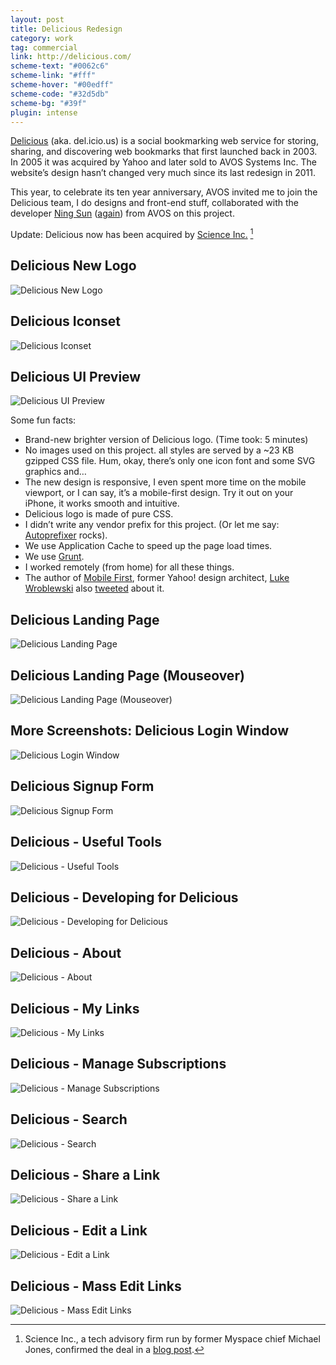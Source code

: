 ```yaml
---
layout: post
title: Delicious Redesign
category: work
tag: commercial
link: http://delicious.com/
scheme-text: "#0062c6"
scheme-link: "#fff"
scheme-hover: "#00edff"
scheme-code: "#32d5db"
scheme-bg: "#39f"
plugin: intense
---
```


<p><a href="http://delicious.com/">Delicious</a> (aka. del.icio.us) is a social bookmarking web service for storing, sharing, and discovering web bookmarks that first launched back in 2003. In 2005 it was acquired by Yahoo and later sold to AVOS Systems Inc. The website’s design hasn’t changed very much since its last redesign in 2011.</p>

<p>This year, to celebrate its ten year anniversary, AVOS invited me to join the Delicious team, I do designs and front-end stuff, collaborated with the developer <a href="http://sunng.info/">Ning Sun</a> (<a href="{% post_url /work/commercial/2012-12-13-readwise %}">again</a>) from AVOS on this project.</p>

Update: Delicious now has been acquired by [Science Inc.](http://science-inc.com/) [^1]

<h2>Delicious New Logo</h2>
<p><img src="{{ site.file }}/delicious.com-logo.png" alt="Delicious New Logo"></p>

<h2>Delicious Iconset</h2>
<p><img src="{{ site.file }}/delicious.com-iconset.png" alt="Delicious Iconset"></p>

<h2>Delicious UI Preview</h2>
<p><img src="{{ site.file }}/delicious.com.png" alt="Delicious UI Preview"></p>

<p>Some fun facts:</p>

<ul>
  <li>Brand-new brighter version of Delicious logo. (Time took: 5 minutes)</li>
  <li>No images used on this project. all styles are served by a ~23 KB gzipped CSS file. Hum, okay, there’s only one icon font and some SVG graphics and&hellip;</li>
  <li>The new design is responsive, I even spent more time on the mobile viewport, or I can say, it’s a mobile-first design. Try it out on your iPhone, it works smooth and intuitive.</li>
  <li>Delicious logo is made of pure CSS.</li>
  <li>I didn’t write any vendor prefix for this project. (Or let me say: <a href="https://github.com/ai/autoprefixer">Autoprefixer</a> rocks).</li>
  <li>We use Application Cache to speed up the page load times.</li>
  <li>We use <a href="http://gruntjs.com/">Grunt</a>.</li>
  <li>I worked remotely (from home) for all these things.</li>
  <li>The author of <a href="http://www.abookapart.com/products/mobile-first">Mobile First</a>, former Yahoo! design architect, <a href="http://www.lukew.com/">Luke Wroblewski</a> also <a href="https://twitter.com/lukew/status/384744062361686017">tweeted</a> about it.</li>
</ul>

<h2>Delicious Landing Page</h2>
<p class="browser"><img src="{{ site.file }}/delicious.com-homepage.png" alt="Delicious Landing Page"></p>

<h2>Delicious Landing Page (Mouseover)</h2>
<p class="browser"><img src="{{ site.file }}/delicious.com-homepage-hover.png" alt="Delicious Landing Page (Mouseover)"></p>

<h2>More Screenshots: Delicious Login Window</h2>
<p class="browser"><img src="{{ site.file }}/delicious.com-screenshot-01.png" alt="Delicious Login Window"></p>

<h2>Delicious Signup Form</h2>
<p class="browser"><img src="{{ site.file }}/delicious.com-screenshot-02.png" alt="Delicious Signup Form"></p>

<h2>Delicious - Useful Tools</h2>
<p class="browser"><img src="{{ site.file }}/delicious.com-screenshot-03.png" alt="Delicious - Useful Tools"></p>

<h2>Delicious - Developing for Delicious</h2>
<p class="browser"><img src="{{ site.file }}/delicious.com-screenshot-04.png" alt="Delicious - Developing for Delicious"></p>

<h2>Delicious - About</h2>
<p class="browser"><img src="{{ site.file }}/delicious.com-screenshot-05.png" alt="Delicious - About"></p>

<h2>Delicious - My Links</h2>
<p class="browser"><img src="{{ site.file }}/delicious.com-screenshot-06.png" alt="Delicious - My Links"></p>

<h2>Delicious - Manage Subscriptions</h2>
<p class="browser"><img src="{{ site.file }}/delicious.com-screenshot-07.png" alt="Delicious - Manage Subscriptions"></p>

<h2>Delicious - Search</h2>
<p class="browser"><img src="{{ site.file }}/delicious.com-screenshot-08.png" alt="Delicious - Search"></p>

<h2>Delicious - Share a Link</h2>
<p class="browser"><img src="{{ site.file }}/delicious.com-screenshot-09.png" alt="Delicious - Share a Link"></p>

<h2>Delicious - Edit a Link</h2>
<p class="browser"><img src="{{ site.file }}/delicious.com-screenshot-10.png" alt="Delicious - Edit a Link"></p>

<h2>Delicious - Mass Edit Links</h2>
<p class="browser"><img src="{{ site.file }}/delicious.com-screenshot-11.png" alt="Delicious - Mass Edit Links"></p>

[^1]: Science Inc., a tech advisory firm run by former Myspace chief Michael Jones, confirmed the deal in a [blog post](http://science-inc.com/about/blog/2014/05/08/welcome-delicious-as-the-cornerstone-asset-of-our-new-data-content-group/).
